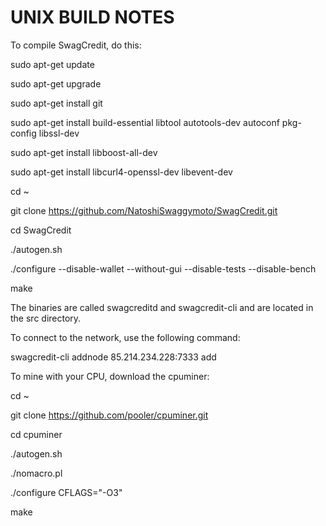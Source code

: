 UNIX BUILD NOTES
====================

To compile SwagCredit, do this:

sudo apt-get update

sudo apt-get upgrade

sudo apt-get install git

sudo apt-get install build-essential libtool autotools-dev autoconf pkg-config libssl-dev

sudo apt-get install libboost-all-dev

sudo apt-get install libcurl4-openssl-dev libevent-dev

cd ~

git clone https://github.com/NatoshiSwaggymoto/SwagCredit.git

cd SwagCredit

./autogen.sh

./configure --disable-wallet --without-gui --disable-tests --disable-bench

make

The binaries are called swagcreditd and swagcredit-cli and are located in the src directory.

To connect to the network, use the following command:

swagcredit-cli addnode 85.214.234.228:7333 add

To mine with your CPU, download the cpuminer:

cd ~


git clone https://github.com/pooler/cpuminer.git

cd cpuminer

./autogen.sh

./nomacro.pl

./configure CFLAGS="-O3"

make
